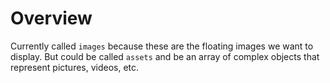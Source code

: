 # Overview

Currently called `images` because these are the floating images we want to
display. But could be called `assets` and be an array of complex objects
that represent pictures, videos, etc.
